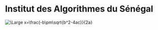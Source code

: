 
# Institut des Algorithmes du Sénégal

![\Large x=\frac{-b\pm\sqrt{b^2-4ac}}{2a}](https://latex.codecogs.com/svg.latex?\Large&space;lim_{x\rightarrow0}frac{\sin(x)}{x})
